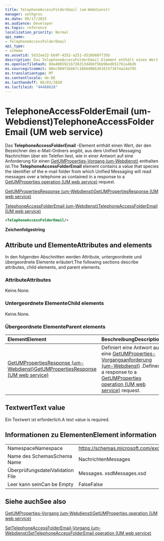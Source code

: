 ```yaml
---
title: TelephoneAccessFolderEmail (um-Webdienst)
manager: sethgros
ms.date: 09/17/2015
ms.audience: Developer
ms.topic: reference
localization_priority: Normal
api_name:
- TelephoneAccessFolderEmail
api_type:
- schema
ms.assetid: 5d32ae22-bb9f-4352-a251-d516b66ff35b
description: Das TelephoneAccessFolderEmail-Element enthält einen Wert, der den Bezeichner des e-Mail-Ordners angibt, aus dem Unified Messaging Nachrichten über ein Telefon liest, wie in einer Antwort auf eine Anforderung für einen GetUMProperties-Vorgang (um-Webdienst) enthalten ist.
ms.openlocfilehash: 8da4065921b736313d4bbf5bb96edb51761a4bdb
ms.sourcegitcommit: 88ec988f2bb67c1866d06b361615f3674a24e795
ms.translationtype: MT
ms.contentlocale: de-DE
ms.lasthandoff: 06/03/2020
ms.locfileid: "44468628"
---
```

# <a name="telephoneaccessfolderemail-um-web-service"></a><span data-ttu-id="38296-103">TelephoneAccessFolderEmail (um-Webdienst)</span><span class="sxs-lookup"><span data-stu-id="38296-103">TelephoneAccessFolderEmail (UM web service)</span></span>

<span data-ttu-id="38296-104">Das **TelephoneAccessFolderEmail** -Element enthält einen Wert, der den Bezeichner des e-Mail-Ordners angibt, aus dem Unified Messaging Nachrichten über ein Telefon liest, wie in einer Antwort auf eine Anforderung für einen [GetUMProperties-Vorgang (um-Webdienst)](getumproperties-operation-um-web-service.md) enthalten ist.</span><span class="sxs-lookup"><span data-stu-id="38296-104">The **TelephoneAccessFolderEmail** element contains a value that species the identifier of the e-mail folder from which Unified Messaging will read messages over a telephone as contained in a response to a [GetUMProperties operation (UM web service)](getumproperties-operation-um-web-service.md) request.</span></span> 
  
[<span data-ttu-id="38296-105">GetUMPropertiesResponse (um-Webdienst)</span><span class="sxs-lookup"><span data-stu-id="38296-105">GetUMPropertiesResponse (UM web service)</span></span>](getumpropertiesresponse-um-web-service.md)
  
[<span data-ttu-id="38296-106">TelephoneAccessFolderEmail (um-Webdienst)</span><span class="sxs-lookup"><span data-stu-id="38296-106">TelephoneAccessFolderEmail (UM web service)</span></span>](telephoneaccessfolderemail-um-web-service.md)
  
```xml
<TelephoneAccessFolderEmail/>
```

 <span data-ttu-id="38296-107">**Zeichenfolge**</span><span class="sxs-lookup"><span data-stu-id="38296-107">**string**</span></span>
## <a name="attributes-and-elements"></a><span data-ttu-id="38296-108">Attribute und Elemente</span><span class="sxs-lookup"><span data-stu-id="38296-108">Attributes and elements</span></span>

<span data-ttu-id="38296-109">In den folgenden Abschnitten werden Attribute, untergeordnete und übergeordnete Elemente erläutert.</span><span class="sxs-lookup"><span data-stu-id="38296-109">The following sections describe attributes, child elements, and parent elements.</span></span>
  
### <a name="attributes"></a><span data-ttu-id="38296-110">Attribute</span><span class="sxs-lookup"><span data-stu-id="38296-110">Attributes</span></span>

<span data-ttu-id="38296-111">Keine.</span><span class="sxs-lookup"><span data-stu-id="38296-111">None.</span></span>
  
### <a name="child-elements"></a><span data-ttu-id="38296-112">Untergeordnete Elemente</span><span class="sxs-lookup"><span data-stu-id="38296-112">Child elements</span></span>

<span data-ttu-id="38296-113">Keine.</span><span class="sxs-lookup"><span data-stu-id="38296-113">None.</span></span>
  
### <a name="parent-elements"></a><span data-ttu-id="38296-114">Übergeordnete Elemente</span><span class="sxs-lookup"><span data-stu-id="38296-114">Parent elements</span></span>

|<span data-ttu-id="38296-115">**Element**</span><span class="sxs-lookup"><span data-stu-id="38296-115">**Element**</span></span>|<span data-ttu-id="38296-116">**Beschreibung**</span><span class="sxs-lookup"><span data-stu-id="38296-116">**Description**</span></span>|
|:-----|:-----|
|[<span data-ttu-id="38296-117">GetUMPropertiesResponse (um-Webdienst)</span><span class="sxs-lookup"><span data-stu-id="38296-117">GetUMPropertiesResponse (UM web service)</span></span>](getumpropertiesresponse-um-web-service.md) <br/> |<span data-ttu-id="38296-118">Definiert eine Antwort auf eine [GetUMProperties-Vorgangsanforderung (um-Webdienst)](getumproperties-operation-um-web-service.md) .</span><span class="sxs-lookup"><span data-stu-id="38296-118">Defines a response to a [GetUMProperties operation (UM web service)](getumproperties-operation-um-web-service.md) request.</span></span>  <br/> |
   
## <a name="text-value"></a><span data-ttu-id="38296-119">Textwert</span><span class="sxs-lookup"><span data-stu-id="38296-119">Text value</span></span>

<span data-ttu-id="38296-120">Ein Textwert ist erforderlich.</span><span class="sxs-lookup"><span data-stu-id="38296-120">A text value is required.</span></span>
  
## <a name="element-information"></a><span data-ttu-id="38296-121">Informationen zu Elementen</span><span class="sxs-lookup"><span data-stu-id="38296-121">Element information</span></span>

|||
|:-----|:-----|
|<span data-ttu-id="38296-122">Namespace</span><span class="sxs-lookup"><span data-stu-id="38296-122">Namespace</span></span>  <br/> |https://schemas.microsoft.com/exchange/services/2006/messages  <br/> |
|<span data-ttu-id="38296-123">Name des Schemas</span><span class="sxs-lookup"><span data-stu-id="38296-123">Schema Name</span></span>  <br/> |<span data-ttu-id="38296-124">Nachrichten</span><span class="sxs-lookup"><span data-stu-id="38296-124">Messages</span></span>  <br/> |
|<span data-ttu-id="38296-125">Überprüfungsdatei</span><span class="sxs-lookup"><span data-stu-id="38296-125">Validation File</span></span>  <br/> |<span data-ttu-id="38296-126">Messages. xsd</span><span class="sxs-lookup"><span data-stu-id="38296-126">Messages.xsd</span></span>  <br/> |
|<span data-ttu-id="38296-127">Leer kann sein</span><span class="sxs-lookup"><span data-stu-id="38296-127">Can be Empty</span></span>  <br/> |<span data-ttu-id="38296-128">False</span><span class="sxs-lookup"><span data-stu-id="38296-128">False</span></span>  <br/> |
   
## <a name="see-also"></a><span data-ttu-id="38296-129">Siehe auch</span><span class="sxs-lookup"><span data-stu-id="38296-129">See also</span></span>



[<span data-ttu-id="38296-130">GetUMProperties-Vorgang (um-Webdienst)</span><span class="sxs-lookup"><span data-stu-id="38296-130">GetUMProperties operation (UM web service)</span></span>](getumproperties-operation-um-web-service.md)
  
[<span data-ttu-id="38296-131">SetTelephoneAccessFolderEmail-Vorgang (um-Webdienst)</span><span class="sxs-lookup"><span data-stu-id="38296-131">SetTelephoneAccessFolderEmail operation (UM web service)</span></span>](settelephoneaccessfolderemail-operation-um-web-service.md)


